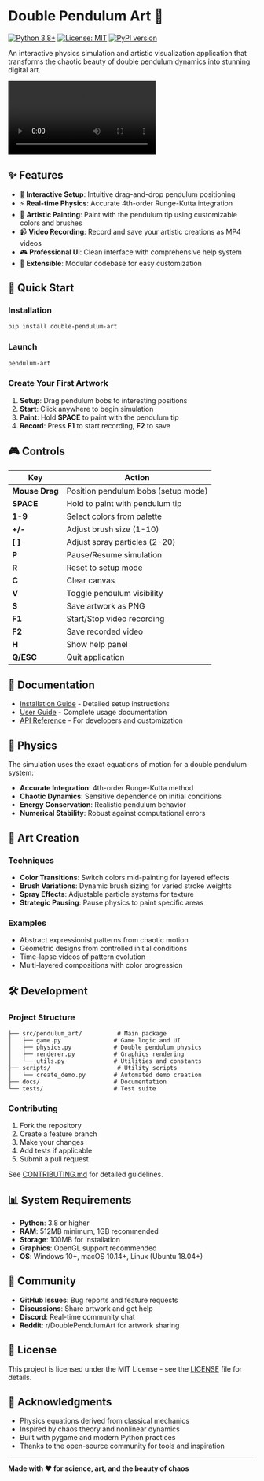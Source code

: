 # Double Pendulum Art 🎨

[![Python 3.8+](https://img.shields.io/badge/python-3.8+-blue.svg)](https://www.python.org/downloads/)
[![License: MIT](https://img.shields.io/badge/License-MIT-yellow.svg)](https://opensource.org/licenses/MIT)
[![PyPI version](https://badge.fury.io/py/double-pendulum-art.svg)](https://badge.fury.io/py/double-pendulum-art)

An interactive physics simulation and artistic visualization application that transforms the chaotic beauty of double pendulum dynamics into stunning digital art.

![Demo](pendulum_demo_1752198950.mp4)

## ✨ Features

- 🎯 **Interactive Setup**: Intuitive drag-and-drop pendulum positioning
- ⚡ **Real-time Physics**: Accurate 4th-order Runge-Kutta integration
- 🎨 **Artistic Painting**: Paint with the pendulum tip using customizable colors and brushes
- 📹 **Video Recording**: Record and save your artistic creations as MP4 videos
- 🎮 **Professional UI**: Clean interface with comprehensive help system
- 🔧 **Extensible**: Modular codebase for easy customization

## 🚀 Quick Start

### Installation

```bash
pip install double-pendulum-art
```

### Launch

```bash
pendulum-art
```

### Create Your First Artwork

1. **Setup**: Drag pendulum bobs to interesting positions
2. **Start**: Click anywhere to begin simulation  
3. **Paint**: Hold **SPACE** to paint with the pendulum tip
4. **Record**: Press **F1** to start recording, **F2** to save

## 🎮 Controls

| Key | Action |
|-----|--------|
| **Mouse Drag** | Position pendulum bobs (setup mode) |
| **SPACE** | Hold to paint with pendulum tip |
| **1-9** | Select colors from palette |
| **+/-** | Adjust brush size (1-10) |
| **[ ]** | Adjust spray particles (2-20) |
| **P** | Pause/Resume simulation |
| **R** | Reset to setup mode |
| **C** | Clear canvas |
| **V** | Toggle pendulum visibility |
| **S** | Save artwork as PNG |
| **F1** | Start/Stop video recording |
| **F2** | Save recorded video |
| **H** | Show help panel |
| **Q/ESC** | Quit application |

## 📖 Documentation

- [Installation Guide](docs/INSTALLATION.md) - Detailed setup instructions
- [User Guide](docs/USER_GUIDE.md) - Complete usage documentation
- [API Reference](docs/API.md) - For developers and customization

## 🎯 Physics

The simulation uses the exact equations of motion for a double pendulum system:

- **Accurate Integration**: 4th-order Runge-Kutta method
- **Chaotic Dynamics**: Sensitive dependence on initial conditions
- **Energy Conservation**: Realistic pendulum behavior
- **Numerical Stability**: Robust against computational errors

## 🎨 Art Creation

### Techniques
- **Color Transitions**: Switch colors mid-painting for layered effects
- **Brush Variations**: Dynamic brush sizing for varied stroke weights
- **Spray Effects**: Adjustable particle systems for texture
- **Strategic Pausing**: Pause physics to paint specific areas

### Examples
- Abstract expressionist patterns from chaotic motion
- Geometric designs from controlled initial conditions
- Time-lapse videos of pattern evolution
- Multi-layered compositions with color progression

## 🛠️ Development

### Project Structure
```
├── src/pendulum_art/          # Main package
│   ├── game.py               # Game logic and UI
│   ├── physics.py            # Double pendulum physics
│   ├── renderer.py           # Graphics rendering
│   └── utils.py              # Utilities and constants
├── scripts/                   # Utility scripts
│   └── create_demo.py        # Automated demo creation
├── docs/                     # Documentation
└── tests/                    # Test suite
```

### Contributing

1. Fork the repository
2. Create a feature branch
3. Make your changes
4. Add tests if applicable
5. Submit a pull request

See [CONTRIBUTING.md](CONTRIBUTING.md) for detailed guidelines.

## 📊 System Requirements

- **Python**: 3.8 or higher
- **RAM**: 512MB minimum, 1GB recommended
- **Storage**: 100MB for installation
- **Graphics**: OpenGL support recommended
- **OS**: Windows 10+, macOS 10.14+, Linux (Ubuntu 18.04+)

## 🤝 Community

- **GitHub Issues**: Bug reports and feature requests
- **Discussions**: Share artwork and get help
- **Discord**: Real-time community chat
- **Reddit**: r/DoublePendulumArt for artwork sharing

## 📄 License

This project is licensed under the MIT License - see the [LICENSE](LICENSE) file for details.

## 🙏 Acknowledgments

- Physics equations derived from classical mechanics
- Inspired by chaos theory and nonlinear dynamics
- Built with pygame and modern Python practices
- Thanks to the open-source community for tools and inspiration

---

**Made with ❤️ for science, art, and the beauty of chaos**

